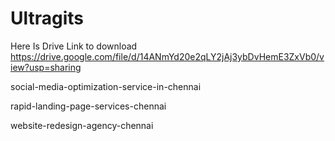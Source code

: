 # Ultragits


Here Is Drive Link to download
https://drive.google.com/file/d/14ANmYd20e2qLY2jAj3ybDvHemE3ZxVb0/view?usp=sharing





social-media-optimization-service-in-chennai


rapid-landing-page-services-chennai



website-redesign-agency-chennai
